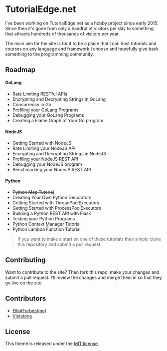 # TutorialEdge.net

I've been working on TutorialEdge.net as a hobby project since early 2015. Since then it's gone from only a handful of visitors per day to something that attracts hundreds of thousands of visitors per year. 

The main aim for the site is for it to be a place that I can host tutorials and courses on any language and framework I choose and hopefully give back something to the programming community.  

## Roadmap

#### GoLang

* Rate Limiting RESTful APIs
* Encrypting and Decrypting Strings in GoLang
* Concurrency in Go
* Profiling your GoLang Programs
* Debugging your GoLang Programs
* Creating a Flame Graph of Your Go program

#### NodeJS

* Getting Started with NodeJS
* Rate Limiting your NodeJS API
* Encrypting and Decrypting Strings in NodeJS
* Profiling your NodeJS REST API
* Debugging your NodeJS program
* Benchmarking your NodeJS REST API

#### Python

* ~~Python Map Tutorial~~
* Creating Your Own Python Decorators
* Getting Started with ThreadPoolExecutors
* Getting Started with ProcessPoolExecutors
* Building a Python REST API with Flask
* Testing your Python Programs
* Python Context Manager Tutorial
* Python Lambda Function Tutorial

> If you want to make a start on one of these tutorials then simply clone this repository and submit a pull request.

## Contributing

Want to contribute to the site? Then fork this repo, make your changes and submit a pull request. I'll review the changes and merge them in so that they go live on the site. 

## Contributors

* [ElliotForbes(me)](https://github.com/elliotforbes)
* [Vietstone](https://github.com/vietstone)

## License

This theme is released under the [MIT license](//github.com/Vimux/blank/blob/master/LICENSE.md).

